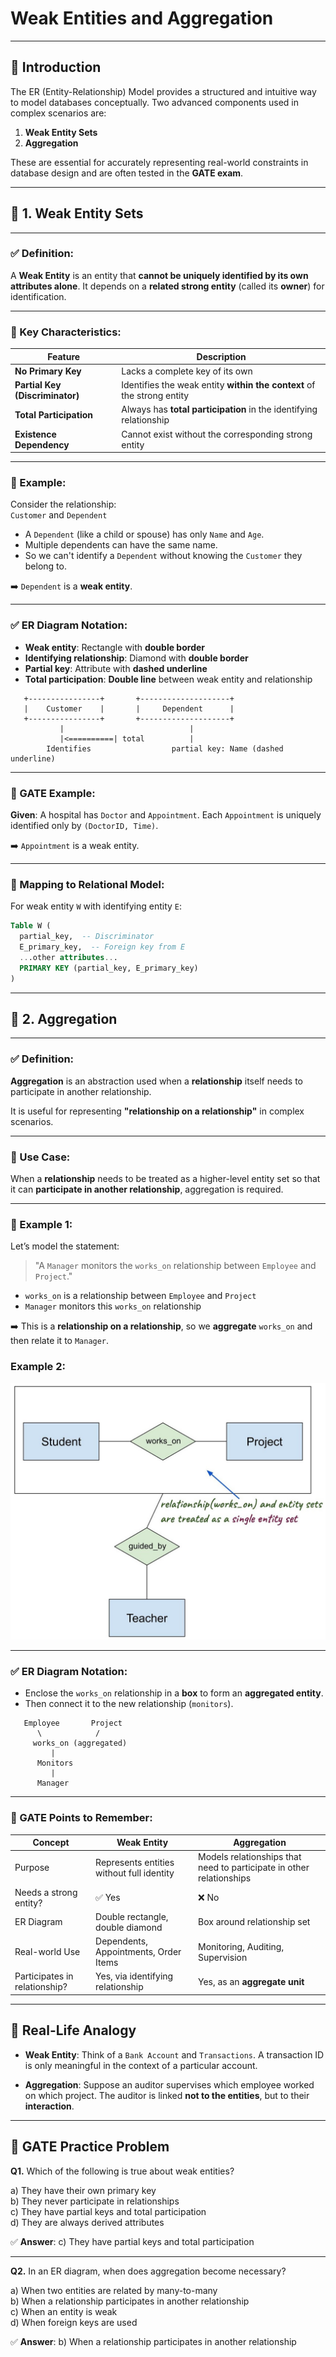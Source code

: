 

# Weak Entities and Aggregation

---

## 🧩 Introduction

The ER (Entity-Relationship) Model provides a structured and intuitive way to model databases conceptually. Two advanced components used in complex scenarios are:

1. **Weak Entity Sets**
2. **Aggregation**

These are essential for accurately representing real-world constraints in database design and are often tested in the **GATE exam**.

---

## 📌 1. Weak Entity Sets

---

### ✅ Definition:
A **Weak Entity** is an entity that **cannot be uniquely identified by its own attributes alone**. It depends on a **related strong entity** (called its **owner**) for identification.

---

### 🔐 Key Characteristics:

| Feature | Description |
|---------|-------------|
| **No Primary Key** | Lacks a complete key of its own |
| **Partial Key (Discriminator)** | Identifies the weak entity **within the context** of the strong entity |
| **Total Participation** | Always has **total participation** in the identifying relationship |
| **Existence Dependency** | Cannot exist without the corresponding strong entity |

---

### 🧷 Example:
Consider the relationship:  
`Customer` and `Dependent`

- A `Dependent` (like a child or spouse) has only `Name` and `Age`.
- Multiple dependents can have the same name.
- So we can't identify a `Dependent` without knowing the `Customer` they belong to.

➡️ `Dependent` is a **weak entity**.

---

### ✅ ER Diagram Notation:

- **Weak entity**: Rectangle with **double border**
- **Identifying relationship**: Diamond with **double border**
- **Partial key**: Attribute with **dashed underline**
- **Total participation**: **Double line** between weak entity and relationship

```
   +----------------+       +--------------------+
   |    Customer    |       |     Dependent      |
   +----------------+       +--------------------+
           |                            |
           |<==========| total          |
        Identifies                  partial key: Name (dashed underline)
```

---

### 🧪 GATE Example:

**Given**: A hospital has `Doctor` and `Appointment`. Each `Appointment` is uniquely identified only by `(DoctorID, Time)`.

➡️ `Appointment` is a weak entity.

---

### 🔎 Mapping to Relational Model:

For weak entity `W` with identifying entity `E`:

```sql
Table W (
  partial_key,  -- Discriminator
  E_primary_key,  -- Foreign key from E
  ...other attributes...
  PRIMARY KEY (partial_key, E_primary_key)
)
```

---

## 📌 2. Aggregation

---

### ✅ Definition:
**Aggregation** is an abstraction used when a **relationship** itself needs to participate in another relationship.

It is useful for representing **"relationship on a relationship"** in complex scenarios.

---

### 🔐 Use Case:
When a **relationship** needs to be treated as a higher-level entity set so that it can **participate in another relationship**, aggregation is required.

---

### 🧷 Example 1:

Let’s model the statement:

> "A `Manager` monitors the `works_on` relationship between `Employee` and `Project`."

- `works_on` is a relationship between `Employee` and `Project`
- `Manager` monitors this `works_on` relationship

➡️ This is a **relationship on a relationship**, so we **aggregate** `works_on` and then relate it to `Manager`.


### Example 2: 

![alt text](ER_Diagram_With_Aggregration_wtp.jpg)


---

### ✅ ER Diagram Notation:

- Enclose the `works_on` relationship in a **box** to form an **aggregated entity**.
- Then connect it to the new relationship (`monitors`).

```
   Employee       Project
      \            /
     works_on (aggregated)
         |
      Monitors
         |
      Manager
```

---

### 🧠 GATE Points to Remember:

| Concept | Weak Entity | Aggregation |
|--------|-------------|-------------|
| Purpose | Represents entities without full identity | Models relationships that need to participate in other relationships |
| Needs a strong entity? | ✅ Yes | ❌ No |
| ER Diagram | Double rectangle, double diamond | Box around relationship set |
| Real-world Use | Dependents, Appointments, Order Items | Monitoring, Auditing, Supervision |
| Participates in relationship? | Yes, via identifying relationship | Yes, as an **aggregate unit** |

---

## 🧾 Real-Life Analogy

- **Weak Entity**: Think of a `Bank Account` and `Transactions`. A transaction ID is only meaningful in the context of a particular account.

- **Aggregation**: Suppose an auditor supervises which employee worked on which project. The auditor is linked **not to the entities**, but to their **interaction**.

---

## 🧪 GATE Practice Problem

**Q1.** Which of the following is true about weak entities?

a) They have their own primary key  
b) They never participate in relationships  
c) They have partial keys and total participation  
d) They are always derived attributes

✅ **Answer**: c) They have partial keys and total participation

---

**Q2.** In an ER diagram, when does aggregation become necessary?

a) When two entities are related by many-to-many  
b) When a relationship participates in another relationship  
c) When an entity is weak  
d) When foreign keys are used

✅ **Answer**: b) When a relationship participates in another relationship


